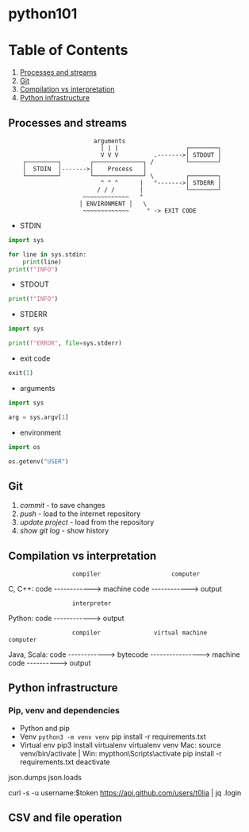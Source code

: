 # python101

# Table of Contents
1. [Processes and streams](#processes-and-streams)
1. [Git](#git)
1. [Compilation vs interpretation](#compilation-vs-interpretation)
1. [Python infrastructure](#python-infrastructure)

## Processes and streams

                            arguments                   
                              | | |                   ┌────────┐
                              V V V          .------->│ STDOUT │
        ┌─────────┐        ┌──────────────┐ /         └────────┘
        │  STDIN  │------->│    Process   │                 
        └─────────┘        └──────────────┘ \         ┌────────┐
                              ^ ^ ^      |   °------->│ STDERR │
                             / / /       |            └────────┘
                         ~~~~~~~~~~~~~   °        
                        │ ENVIRONMENT │   \      
                         ~~~~~~~~~~~~~     ° -> EXIT CODE
- STDIN

```python
import sys

for line in sys.stdin:
    print(line)
print(f"INFO")
```  

- STDOUT

```python
print(f"INFO")
```  

- STDERR

```python
import sys

print(f"ERROR", file=sys.stderr)
```

- exit code

```python
exit(1)
```

- arguments

```python
import sys

arg = sys.argv[1]
```    

- environment

```python
import os

os.getenv("USER")
```    

## Git

1. *commit* - to save changes
2. *push* - load to the internet repository
3. *update project* - load from the repository
4. *show git log* - show history

## Compilation vs interpretation

                      compiler                    computer
C, C++:         code ------------> machine code ------------> output

                      interpreter
Python:         code ------------> output

                      compiler               virtual machine                computer
Java, Scala:    code ------------> bytecode ----------------> machine code ----------> output

## Python infrastructure

### Pip, venv and dependencies

- Python and pip
- Venv
  ```python3 -m venv venv```
  pip install -r requirements.txt
- Virtual env pip3 install virtualenv virtualenv venv Mac: source venv/bin/activate | Win: mypthon\Scripts\activate pip install -r requirements.txt
  deactivate

json.dumps json.loads

curl -s -u username:$token https://api.github.com/users/t0lia | jq .login
  
## CSV and file operation